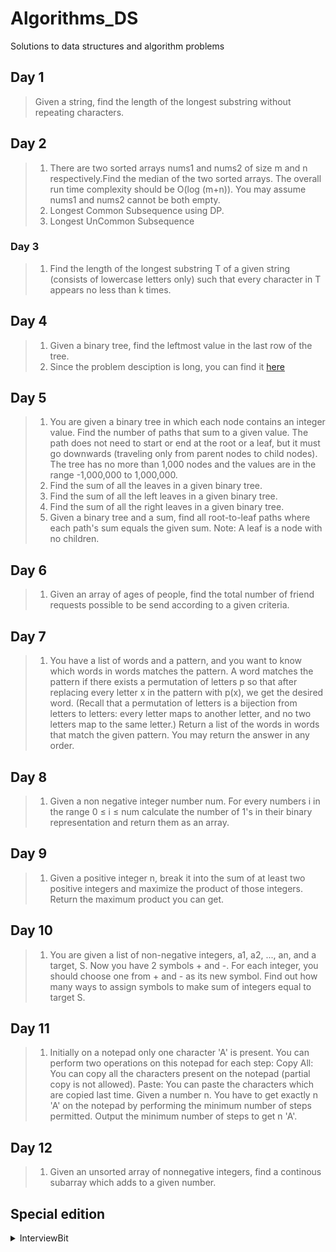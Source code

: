 # Algorithms_DS
Solutions to data structures and algorithm problems

## Day 1
> Given a string, find the length of the longest substring without repeating characters.

## Day 2
>1. There are two sorted arrays nums1 and nums2 of size m and n respectively.Find the median of the two sorted arrays. The overall run time complexity should be O(log (m+n)). You may assume nums1 and nums2 cannot be both empty.
>2. Longest Common Subsequence using DP.
>3. Longest UnCommon Subsequence

### Day 3
>1. Find the length of the longest substring T of a given string (consists of lowercase letters only) such that every character in T appears no less than k times.

## Day 4
>1. Given a binary tree, find the leftmost value in the last row of the tree.
>2. Since the problem desciption is long, you can find it [here](https://leetcode.com/problems/validate-ip-address/)

## Day 5
>1. You are given a binary tree in which each node contains an integer value. Find the number of paths that sum to a given value.
The path does not need to start or end at the root or a leaf, but it must go downwards (traveling only from parent nodes to child nodes).
The tree has no more than 1,000 nodes and the values are in the range -1,000,000 to 1,000,000.
>2. Find the sum of all the leaves in a given binary tree.
>3. Find the sum of all the left leaves in a given binary tree.
>4. Find the sum of all the right leaves in a given binary tree.
>5. Given a binary tree and a sum, find all root-to-leaf paths where each path's sum equals the given sum.
Note: A leaf is a node with no children.

## Day 6
>1. Given an array of ages of people, find the total number of friend requests possible to be send according to a given criteria.

## Day 7
>1. You have a list of words and a pattern, and you want to know which words in words matches the pattern.
A word matches the pattern if there exists a permutation of letters p so that after replacing every letter x in the pattern with p(x), we get the desired word.
(Recall that a permutation of letters is a bijection from letters to letters: every letter maps to another letter, and no two letters map to the same letter.)
Return a list of the words in words that match the given pattern. 
You may return the answer in any order.

## Day 8 
>1. Given a non negative integer number num. For every numbers i in the range 0 ≤ i ≤ num calculate the number of 1's in their binary representation and return them as an array.

## Day 9
>1. Given a positive integer n, break it into the sum of at least two positive integers and maximize the product of those integers. Return the maximum product you can get.

## Day 10
>1. You are given a list of non-negative integers, a1, a2, ..., an, and a target, S. Now you have 2 symbols + and -. For each integer, you should choose one from + and - as its new symbol.
Find out how many ways to assign symbols to make sum of integers equal to target S.

## Day 11
>1. Initially on a notepad only one character 'A' is present. You can perform two operations on this notepad for each step:
Copy All: You can copy all the characters present on the notepad (partial copy is not allowed).
Paste: You can paste the characters which are copied last time.
Given a number n. You have to get exactly n 'A' on the notepad by performing the minimum number of steps permitted. Output the minimum number of steps to get n 'A'.

## Day 12 
>1. Given an unsorted array of nonnegative integers, find a continous subarray which adds to a given number.

## Special edition
<details><summary>InterviewBit</summary>

>1. Given an unsorted array of integers, find the length of longest continuous increasing subsequence (subarray).
>2. Given a read only array of n + 1 integers between 1 and n, find one number that repeats in linear time using less than O(n) space and traversing the stream sequentially O(1) times.
>3. Given a list of non negative integers, arrange them such that they form the largest number.
</details>
